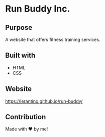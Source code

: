 # Run Buddy Inc.

## Purpose
A website that offers fitness training services.

## Built with
* HTML
* CSS

## Website
https://lerantino.github.io/run-buddy/

## Contribution
Made with ❤️ by me!

